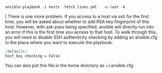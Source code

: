 ```markdown
ansible-playbook -i hosts  fetch_lines.yml   -u root -k
```



| There is one more problem. If you access to a host via ssh for the first time, you will be asked about whether to add RSA key fingerprint of this host.
However, with ask-pass being specified, ansible will directly run into an error if this is the first time you access to that host.
To walk through this, you will need to disable SSH authenticity checking by adding an ansible.cfg to the place where you want to execute the playbook:


```markdown
[defaults]
host_key_checking = False
```

You can also put this file in the home directory as ~/.ansible.cfg.
